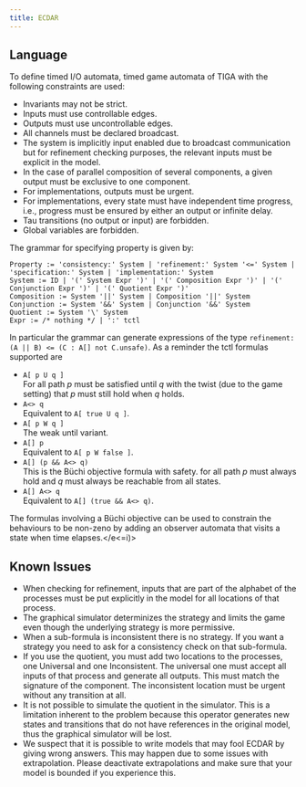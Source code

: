 ```yaml
---
title: ECDAR
---
```


## Language

To define timed I/O automata, timed game automata of TIGA with the following constraints are used:

*   Invariants may not be strict.
*   Inputs must use controllable edges.
*   Outputs must use uncontrollable edges.
*   All channels must be declared broadcast.
*   The system is implicitly input enabled due to broadcast communication but for refinement checking purposes, the relevant inputs must be explicit in the model.
*   In the case of parallel composition of several components, a given output must be exclusive to one component.
*   For implementations, outputs must be urgent.
*   For implementations, every state must have independent time progress, i.e., progress must be ensured by either an output or infinite delay.
*   Tau transitions (no output or input) are forbidden.
*   Global variables are forbidden.

The grammar for specifying property is given by:

```
Property := 'consistency:' System | 'refinement:' System '<=' System | 'specification:' System | 'implementation:' System  
System := ID | '(' System Expr ')' | '(' Composition Expr ')' | '(' Conjunction Expr ')' | '(' Quotient Expr ')'  
Composition := System '||' System | Composition '||' System  
Conjunction := System '&&' System | Conjunction '&&' System  
Quotient := System '\' System  
Expr := /* nothing */ | ':' tctl  
```

In particular the grammar can generate expressions of the type `refinement: (A || B) <= (C : A[] not C.unsafe)`. As a reminder the tctl formulas supported are

*   `A[ p U q ]`  
    For all path _p_ must be satisfied until _q_ with the twist (due to the game setting) that _p_ must still hold when _q_ holds.
*   `A<> q`  
    Equivalent to `A[ true U q ]`.
*   `A[ p W q ]`  
    The weak until variant.
*   `A[] p`  
    Equivalent to `A[ p W false ]`.
*   `A[] (p && A<> q)`  
    This is the Büchi objective formula with safety. for all path _p_ must always hold and _q_ must always be reachable from all states.
*   `A[] A<> q`  
    Equivalent to `A[] (true && A<> q)`.

The formulas involving a Büchi objective can be used to constrain the behaviours to be non-zeno by adding an observer automata that visits a state when time elapses.</e<=i)></div>

## Known Issues

  * When checking for refinement, inputs that are part of the alphabet of the processes must be put explicitly in the model for all locations of that process.
  * The graphical simulator determinizes the strategy and limits the game even though the underlying strategy is more permissive.
  * When a sub-formula is inconsistent there is no strategy. If you want a strategy you need to ask for a consistency check on that sub-formula.
  * If you use the quotient, you must add two locations to the processes, one Universal and one Inconsistent. The universal one must accept all inputs of that process and generate all outputs. This must match the signature of the component. The inconsistent location must be urgent without any transition at all.
  * It is not possible to simulate the quotient in the simulator. This is a limitation inherent to the problem because this operator generates new states and transitions that do not have references in the original model, thus the graphical simulator will be lost.
  * We suspect that it is possible to write models that may fool ECDAR by giving wrong answers. This may happen due to some issues with extrapolation. Please deactivate extrapolations and make sure that your model is bounded if you experience this.